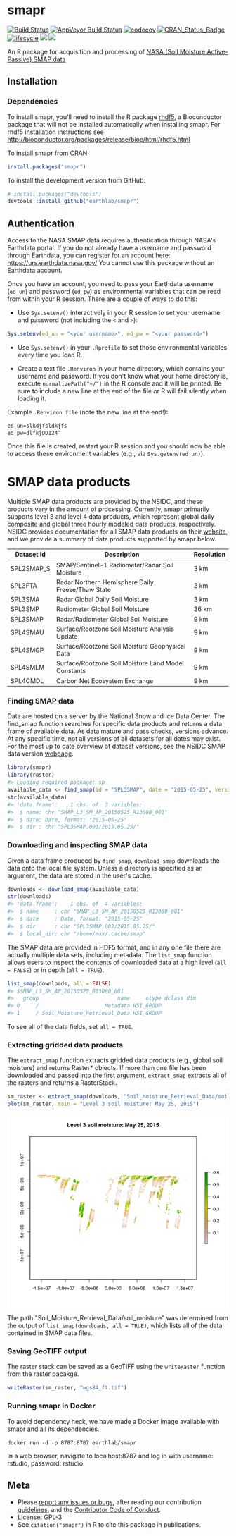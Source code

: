smapr
================

[![Build Status](https://travis-ci.org/earthlab/smapr.svg?branch=master)](https://travis-ci.org/earthlab/smapr) [![AppVeyor Build Status](https://ci.appveyor.com/api/projects/status/github/earthlab/smapr?branch=master&svg=true)](https://ci.appveyor.com/project/mbjoseph/smapr) [![codecov](https://codecov.io/gh/earthlab/smapr/branch/master/graph/badge.svg)](https://codecov.io/gh/earthlab/smapr) [![CRAN\_Status\_Badge](http://www.r-pkg.org/badges/version/smapr)](https://cran.r-project.org/package=smapr) [![lifecycle](https://img.shields.io/badge/lifecycle-maturing-blue.svg)](https://www.tidyverse.org/lifecycle/#maturing) [![](http://cranlogs.r-pkg.org/badges/grand-total/smapr)](http://cran.rstudio.com/web/packages/smapr/index.html) [![](https://badges.ropensci.org/231_status.svg)](https://github.com/ropensci/onboarding/issues/231)

An R package for acquisition and processing of [NASA (Soil Moisture Active-Passive) SMAP data](http://smap.jpl.nasa.gov/)

Installation
------------

### Dependencies

To install smapr, you'll need to install the R package [rhdf5](https://www.bioconductor.org/packages/release/bioc/html/rhdf5.html), a Bioconductor package that will not be installed automatically when installing smapr. For rhdf5 installation instructions see <http://bioconductor.org/packages/release/bioc/html/rhdf5.html>

To install smapr from CRAN:

``` r
install.packages("smapr")
```

To install the development version from GitHub:

``` r
# install.packages("devtools")
devtools::install_github("earthlab/smapr")
```

Authentication
--------------

Access to the NASA SMAP data requires authentication through NASA's Earthdata portal. If you do not already have a username and password through Earthdata, you can register for an account here: <https://urs.earthdata.nasa.gov/> You cannot use this package without an Earthdata account.

Once you have an account, you need to pass your Earthdata username (`ed_un`) and password (`ed_pw`) as environmental variables that can be read from within your R session. There are a couple of ways to do this:

-   Use `Sys.setenv()` interactively in your R session to set your username and password (not including the `<` and `>`):

``` r
Sys.setenv(ed_un = "<your username>", ed_pw = "<your password>")
```

-   Use `Sys.setenv()` in your `.Rprofile` to set those environmental variables every time you load R.

-   Create a text file `.Renviron` in your home directory, which contains your username and password. If you don't know what your home directory is, execute `normalizePath("~/")` in the R console and it will be printed. Be sure to include a new line at the end of the file or R will fail silently when loading it.

Example `.Renviron file` (note the new line at the end!):

    ed_un=slkdjfsldkjfs
    ed_pw=dlfkjDD124^

Once this file is created, restart your R session and you should now be able to access these environment variables (e.g., via `Sys.getenv(ed_un)`).

SMAP data products
==================

Multiple SMAP data products are provided by the NSIDC, and these products vary in the amount of processing. Currently, smapr primarily supports level 3 and level 4 data products, which represent global daily composite and global three hourly modeled data products, respectively. NSIDC provides documentation for all SMAP data products on their [website](https://nsidc.org/data/smap/smap-data.html), and we provide a summary of data products supported by smapr below.

| Dataset id  | Description                                         | Resolution |
|-------------|-----------------------------------------------------|------------|
| SPL2SMAP\_S | SMAP/Sentinel-1 Radiometer/Radar Soil Moisture      | 3 km       |
| SPL3FTA     | Radar Northern Hemisphere Daily Freeze/Thaw State   | 3 km       |
| SPL3SMA     | Radar Global Daily Soil Moisture                    | 3 km       |
| SPL3SMP     | Radiometer Global Soil Moisture                     | 36 km      |
| SPL3SMAP    | Radar/Radiometer Global Soil Moisture               | 9 km       |
| SPL4SMAU    | Surface/Rootzone Soil Moisture Analysis Update      | 9 km       |
| SPL4SMGP    | Surface/Rootzone Soil Moisture Geophysical Data     | 9 km       |
| SPL4SMLM    | Surface/Rootzone Soil Moisture Land Model Constants | 9 km       |
| SPL4CMDL    | Carbon Net Ecosystem Exchange                       | 9 km       |

### Finding SMAP data

Data are hosted on a server by the National Snow and Ice Data Center. The find\_smap function searches for specific data products and returns a data frame of available data. As data mature and pass checks, versions advance. At any specific time, not all versions of all datasets for all dates may exist. For the most up to date overview of dataset versions, see the NSIDC SMAP data version [webpage](https://nsidc.org/data/smap/smap-data.html).

``` r
library(smapr)
library(raster)
#> Loading required package: sp
available_data <- find_smap(id = "SPL3SMAP", date = "2015-05-25", version = 3)
str(available_data)
#> 'data.frame':    1 obs. of  3 variables:
#>  $ name: chr "SMAP_L3_SM_AP_20150525_R13080_001"
#>  $ date: Date, format: "2015-05-25"
#>  $ dir : chr "SPL3SMAP.003/2015.05.25/"
```

### Downloading and inspecting SMAP data

Given a data frame produced by `find_smap`, `download_smap` downloads the data onto the local file system. Unless a directory is specified as an argument, the data are stored in the user's cache.

``` r
downloads <- download_smap(available_data)
str(downloads)
#> 'data.frame':    1 obs. of  4 variables:
#>  $ name     : chr "SMAP_L3_SM_AP_20150525_R13080_001"
#>  $ date     : Date, format: "2015-05-25"
#>  $ dir      : chr "SPL3SMAP.003/2015.05.25/"
#>  $ local_dir: chr "/home/max/.cache/smap"
```

The SMAP data are provided in HDF5 format, and in any one file there are actually multiple data sets, including metadata. The `list_smap` function allows users to inspect the contents of downloaded data at a high level (`all = FALSE`) or in depth (`all = TRUE`).

``` r
list_smap(downloads, all = FALSE)
#> $SMAP_L3_SM_AP_20150525_R13080_001
#>   group                         name     otype dclass dim
#> 0     /                     Metadata H5I_GROUP           
#> 1     / Soil_Moisture_Retrieval_Data H5I_GROUP
```

To see all of the data fields, set `all = TRUE`.

### Extracting gridded data products

The `extract_smap` function extracts gridded data products (e.g., global soil moisture) and returns Raster\* objects. If more than one file has been downloaded and passed into the first argument, `extract_smap` extracts all of the rasters and returns a RasterStack.

``` r
sm_raster <- extract_smap(downloads, "Soil_Moisture_Retrieval_Data/soil_moisture")
plot(sm_raster, main = "Level 3 soil moisture: May 25, 2015")
```

<img src="inst/img/extract-data-1.png" style="display: block; margin: auto;" />

The path "Soil\_Moisture\_Retrieval\_Data/soil\_moisture" was determined from the output of `list_smap(downloads, all = TRUE)`, which lists all of the data contained in SMAP data files.

### Saving GeoTIFF output

The raster stack can be saved as a GeoTIFF using the `writeRaster` function from the raster pacakge.

``` r
writeRaster(sm_raster, "wgs84_ft.tif")
```

### Running smapr in Docker

To avoid dependency heck, we have made a Docker image available with smapr and all its dependencies.

    docker run -d -p 8787:8787 earthlab/smapr

In a web browser, navigate to localhost:8787 and log in with username: rstudio, password: rstudio.

Meta
----

-   Please [report any issues or bugs](https://github.com/earthlab/smapr/issues), after reading our contribution [guidelines](CONTRIBUTING.md), and the [Contributor Code of Conduct](CONDUCT.md).
-   License: GPL-3
-   See `citation("smapr")` in R to cite this package in publications.
